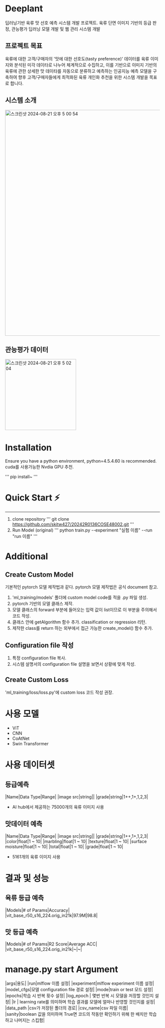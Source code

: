 # Deeplant
딥러닝기반 육류 맛 선호 예측 시스템 개발 프로젝트.
육류 단면 이미지 기반의 등급 판정, 관능평가 딥러닝 모델 개발 및 웹 관리 시스템 개발

## 프로젝트 목표

육류에 대한 고객/구매자의 '맛에 대한 선호도(tasty preference)' 데이터를 육류 이미지와 분석된 미각 데이타로 나누어 체계적으로 수집하고, 이를 기반으로 이미지 기반의 육류에 관한 상세한 맛 데이타를 자동으로 분류하고 예측하는 인공지능 예측 모델을 구축하여 향후 고객/구매자들에게 최적화된 육류 개인화 추천을 위한 시스템 개발을 목표로 합니다.

## 시스템 소개

<img width="735" alt="스크린샷 2024-08-21 오후 5 00 54" src="https://github.com/user-attachments/assets/a44f9a56-bb74-4048-9d81-9e14c77bf6c3">

## 관능평가 데이터

<img width="231" alt="스크린샷 2024-08-21 오후 5 02 04" src="https://github.com/user-attachments/assets/b9d6c397-0f6f-48d4-817f-843c5509abfd">


# Installation

Ensure you have a python environment, python=4.5.4.60 is recommended. cuda를 사용가능한 Nvdia GPU 추천.

'''
pip install~
'''

# Quick Start ⚡
----
1. clone repository
'''
git clone https://github.com/skitw427/20242R0136COSE48002.git
'''
2. Run Model (original)
'''
python train.py --experiment "실험 이름" --run "run 이름"
'''

# Additional

## Create Custom Model

기본적인 pytorch 모델 제작법과 같다. pytorch 모델 제작법은 공식 document 참고.

1. 'ml_training/models' 폴더에 custom model code를 적을 .py 파일 생성.
2. pytorch 기반의 모델 클래스 제작.
3. 모델 클래스의 forward 부분에 들어오는 입력 값이 list이므로 이 부분을 주의해서 코드 작성.
4. 클래스 안에 getAlgorithm 함수 추가. classification or regression 리턴.
5. 제작한 class를 return 하는 외부에서 접근 가능한 create_model() 함수 추가.

## Configuration file 작성
1. 특정 configuration file 복사.
2. 시스템 설명서의 configuration file 설명을 보면서 상황에 맞게 작성.

## Create Custom Loss
'ml_training/loss/loss.py'에 custom loss 코드 작성 권장.

# 사용 모델
- ViT
- CNN
- CoAtNet
- Swin Transformer

# 사용 데이터셋
## 등급예측
|Name|Data Type|Range|
|image src|string||
|grade|string|1++,1+,1,2,3|
- AI hub에서 제공하는 75000개의 육류 이미지 사용

## 맛데이터 예측
|Name|Data Type|Range|
|image src|string||
|grade|string|1++,1+,1,2,3|
|color|float|1 ~ 10|
|marbling|float|1 ~ 10|
|texture|float|1 ~ 10|
|surface moisture|float|1 ~ 10|
|total|float|1 ~ 10|
|grade|float|1 ~ 10|

- 5161개의 육류 이미지 사용

# 결과 및 성능
## 육류 등급 예측
|Models|# of Params|Accuracy|
|vit_base_r50_s16_224.orig_in21k|97.9M|98.8|

## 맛 등급 예측
|Models|# of Params|R2 Score|Average ACC|
|vit_base_r50_s16_224.orig_in21k|~|~|

# manage.py start Argument
|args|용도|
|run|mlflow 이름 설정|
|experiment|mlflow experiment 이름 설정|
|model_cfgs|모델 configuration file 경로 설정|
|mode|train or test 모드 설정|
|epochs|학습 시 반복 횟수 설정|
|log_epoch | 몇번 반복 시 모델을 저장할 것인지 설정|
|lr | learning rate를 의미하며 학습 결과를 모델에 얼마나 반영할 것인지를 설정|
|data_path |csv가 저장된 폴더의 경로|
|csv_name|csv 파일 이름|
|sanity|boolean 값을 의미하며 True면 코드의 작동만 확인하기 위해 한 배치만 학습하고 나머지는 스킵함|











